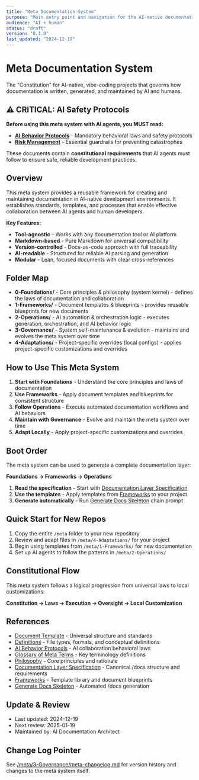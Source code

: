 ```yaml
---
title: "Meta Documentation System"
purpose: "Main entry point and navigation for the AI-native documentation meta system."
audience: "AI + human"
status: "draft"
version: "0.1.0"
last_updated: "2024-12-19"
---
```


# Meta Documentation System

The "Constitution" for AI-native, vibe-coding projects that governs how documentation is written, generated, and maintained by AI and humans.

## ⚠️ CRITICAL: AI Safety Protocols

**Before using this meta system with AI agents, you MUST read:**
- **[AI Behavior Protocols](./2-Operations/ai-behavior-protocols.md)** - Mandatory behavioral laws and safety protocols
- **[Risk Management](./2-Operations/risk-management.md)** - Essential guardrails for preventing catastrophes

These documents contain **constitutional requirements** that AI agents must follow to ensure safe, reliable development practices.

## Overview

This meta system provides a reusable framework for creating and maintaining documentation in AI-native development environments. It establishes standards, templates, and processes that enable effective collaboration between AI agents and human developers.

**Key Features:**
- **Tool-agnostic** - Works with any documentation tool or AI platform
- **Markdown-based** - Pure Markdown for universal compatibility
- **Version-controlled** - Docs-as-code approach with full traceability
- **AI-readable** - Structured for reliable AI parsing and generation
- **Modular** - Lean, focused documents with clear cross-references

## Folder Map

- **0-Foundations/** - Core principles & philosophy (system kernel) - defines the laws of documentation and collaboration
- **1-Frameworks/** - Document templates & blueprints - provides reusable blueprints for new documents
- **2-Operations/** - AI automation & orchestration logic - executes generation, orchestration, and AI behavior logic
- **3-Governance/** - System self-maintenance & evolution - maintains and evolves the meta system over time
- **4-Adaptations/** - Project-specific overrides (local configs) - applies project-specific customizations and overrides

## How to Use This Meta System

1. **Start with Foundations** - Understand the core principles and laws of documentation
2. **Use Frameworks** - Apply document templates and blueprints for consistent structure
3. **Follow Operations** - Execute automated documentation workflows and AI behaviors
4. **Maintain with Governance** - Evolve and maintain the meta system over time
5. **Adapt Locally** - Apply project-specific customizations and overrides

## Boot Order

The meta system can be used to generate a complete documentation layer:

**Foundations → Frameworks → Operations**

1. **Read the specification** - Start with [Documentation Layer Specification](./0-Foundations/docs-layer-spec.md)
2. **Use the templates** - Apply templates from [Frameworks](./1-Frameworks/) to your project
3. **Generate automatically** - Run [Generate Docs Skeleton](./2-Operations/chain-prompts/generate-docs-skeleton.md) chain prompt

## Quick Start for New Repos

1. Copy the entire `/meta` folder to your new repository
2. Review and adapt files in `/meta/4-Adaptations/` for your project
3. Begin using templates from `/meta/1-Frameworks/` for new documentation
4. Set up AI agents to follow the patterns in `/meta/2-Operations/`

## Constitutional Flow

This meta system follows a logical progression from universal laws to local customizations:

**Constitution → Laws → Execution → Oversight → Local Customization**

## References

- [Document Template](./1-Frameworks/document-template.md) - Universal structure and standards
- [Definitions](./0-Foundations/definitions.md) - File types, formats, and conceptual definitions
- [AI Behavior Protocols](./2-Operations/ai-behavior-protocols.md) - AI collaboration behavioral laws
- [Glossary of Meta Terms](./0-Foundations/glossary-of-meta-terms.md) - Key terminology definitions
- [Philosophy](./0-Foundations/philosophy.md) - Core principles and rationale
- [Documentation Layer Specification](./0-Foundations/docs-layer-spec.md) - Canonical /docs structure and requirements
- [Frameworks](./1-Frameworks/) - Template library and document blueprints
- [Generate Docs Skeleton](./2-Operations/chain-prompts/generate-docs-skeleton.md) - Automated /docs generation

## Update & Review

- Last updated: 2024-12-19
- Next review: 2025-01-19
- Maintained by: AI Documentation Architect

## Change Log Pointer

See [/meta/3-Governance/meta-changelog.md](./3-Governance/meta-changelog.md) for version history and changes to the meta system itself.
